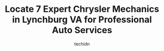 ---
layout: ampstory
image: https://images.unsplash.com/photo-1532245128003-3db26c775465?ixlib=rb-4.0.3&ixid=MnwxMjA3fDB8MHxwaG90by1wYWdlfHx8fGVufDB8fHx8&auto=format&fit=crop&w=640&h=853&q=80
author: techidn
featured: false
description: When it comes to maintaining and repairing your vehicle in Lynchburg VA, USA, you deserve nothing but the best. Thats why the 7 best Chrysler Mechanic in the area are here to offer their ex
title: Locate 7 Expert Chrysler Mechanics in Lynchburg VA for Professional Auto Services
cover:
   title: Locate 7 Expert Chrysler Mechanics in Lynchburg VA for Professional Auto Services
   subtitle: Rickpate
   background: https://images.unsplash.com/photo-1532245128003-3db26c775465?ixlib=rb-4.0.3&ixid=MnwxMjA3fDB8MHxwaG90by1wYWdlfHx8fGVufDB8fHx8&auto=format&fit=crop&w=640&h=853&q=80

pages: 
 - layout: thirds
   top: <h1>#1 Endurance Auto Repair and Tire</h1>
   bottom: "<p>Although their prices are a slightly higher than other places in town, they have a high level of professionalism. My car had a coolant leak a few months ago, which they d</p>"
   background: https://www.knot35.com/toplist/wp-content/uploads/2023/06/best-chrysler-mechanic-1-in-lynchburg-va-1685840128.jpeg
   backgroundblur: true
 - layout: thirds
   top: <h1>#2 Expert Auto Repair</h1>
   bottom: "<p>2014 12th St, Lynchburg, VA 24501, United States</p>"
   background: https://www.knot35.com/toplist/wp-content/uploads/2023/06/best-chrysler-mechanic-2-in-lynchburg-va-1685840128.jpeg
   cta:
      link: https://www.knot35.com/toplist/locate-7-expert-chrysler-mechanics-in-lynchburg-va-for-professional-auto-services/
      text: Locate 7 Expert Chrysler Mechanics in Lynchburg VA for Professional Auto Services
 - layout: thirds
   top: <h1>#3 Forest Brook Automotive</h1>
   bottom: "<p>3434 Forest Brook Rd, Lynchburg, VA 24501, United States</p>"
   background: https://www.knot35.com/toplist/wp-content/uploads/2023/06/best-chrysler-mechanic-3-in-lynchburg-va-1685840129.jpeg
   cta:
      link: https://www.knot35.com/toplist/locate-7-expert-chrysler-mechanics-in-lynchburg-va-for-professional-auto-services/
      text: Locate 7 Expert Chrysler Mechanics in Lynchburg VA for Professional Auto Services
 - layout: thirds
   top: <h1>#4 Bells Automotive Services, Inc.</h1>
   bottom: "<p>945 Wiggington Rd, Lynchburg, VA 24502, United States</p>"
   background: https://images.unsplash.com/photo-1613843873231-1447db182f97?ixlib=rb-4.0.3&ixid=MnwxMjA3fDB8MHxwaG90by1wYWdlfHx8fGVufDB8fHx8&auto=format&fit=crop&w=640&h=853&q=80
   cta:
      link: https://www.knot35.com/toplist/locate-7-expert-chrysler-mechanics-in-lynchburg-va-for-professional-auto-services/
      text: Locate 7 Expert Chrysler Mechanics in Lynchburg VA for Professional Auto Services
 - layout: thirds
   top: <h1>#5 Slaytons Automotive</h1>
   bottom: "<p>1959 Fort Ave, Lynchburg, VA 24501, United States</p>"
   background: https://images.unsplash.com/photo-1595364397663-fca4f075d796?ixlib=rb-4.0.3&ixid=MnwxMjA3fDB8MHxwaG90by1wYWdlfHx8fGVufDB8fHx8&auto=format&fit=crop&w=640&h=853&q=80
   cta:
      link: https://www.knot35.com/toplist/locate-7-expert-chrysler-mechanics-in-lynchburg-va-for-professional-auto-services/
      text: Locate 7 Expert Chrysler Mechanics in Lynchburg VA for Professional Auto Services
 - layout: thirds
   top: <h1>#6 Eds Automotive, Inc.</h1>
   bottom: "<p>5627 Boonsboro Rd, Lynchburg, VA 24503, United States</p>"
   background: https://images.unsplash.com/photo-1602536052359-ef94c21c5948?ixlib=rb-4.0.3&ixid=MnwxMjA3fDB8MHxwaG90by1wYWdlfHx8fGVufDB8fHx8&auto=format&fit=crop&w=640&h=853&q=80
   cta:
      link: https://www.knot35.com/toplist/locate-7-expert-chrysler-mechanics-in-lynchburg-va-for-professional-auto-services/
      text: Locate 7 Expert Chrysler Mechanics in Lynchburg VA for Professional Auto Services
 - layout: thirds
   top: <h1>#7 Hammersley llc</h1>
   bottom: "<p>2248 Lakeside Dr, Lynchburg, VA 24501, United States</p>"
   background: https://images.unsplash.com/photo-1553949345-eb786bb3f7ba?ixlib=rb-4.0.3&ixid=MnwxMjA3fDB8MHxwaG90by1wYWdlfHx8fGVufDB8fHx8&auto=format&fit=crop&w=640&h=853&q=80
   cta:
      link: https://www.knot35.com/toplist/locate-7-expert-chrysler-mechanics-in-lynchburg-va-for-professional-auto-services/
      text: Locate 7 Expert Chrysler Mechanics in Lynchburg VA for Professional Auto Services
 - layout: thirds
   middle: Continue reading...
   background: https://images.unsplash.com/photo-1527067829737-402993088e6b?ixlib=rb-4.0.3&ixid=MnwxMjA3fDB8MHxwaG90by1wYWdlfHx8fGVufDB8fHx8&auto=format&fit=crop&w=640&h=853&q=80
   cta:
      link: https://www.knot35.com/toplist/locate-7-expert-chrysler-mechanics-in-lynchburg-va-for-professional-auto-services/
      text: Locate 7 Expert Chrysler Mechanics in Lynchburg VA for Professional Auto Services
      
---